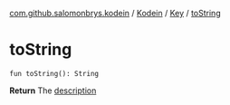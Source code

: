 [com.github.salomonbrys.kodein](../../index.md) / [Kodein](../index.md) / [Key](index.md) / [toString](.)

# toString

`fun toString(): String`

**Return**
The [description](description.md)

